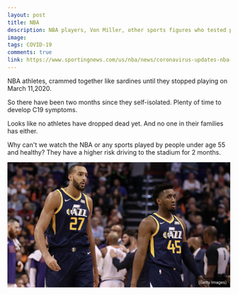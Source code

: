 ```yaml
---
layout: post
title: NBA 
description: NBA players, Von Miller, other sports figures who tested positive for COVID-19
image: 
tags: COVID-19
comments: true
link: https://www.sportingnews.com/us/nba/news/coronavirus-updates-nba-players-sean-payton-sports-test-positive-covid-19/sm1jjsmu150r1oppji3ae32vj
---
```

NBA athletes, crammed together like sardines until they stopped playing
on March 11,2020.

So there have been two months since they self-isolated. Plenty of time
to develop C19 symptoms.

Looks like no athletes have dropped dead yet. And no one in their
families has either.

Why can't we watch the NBA or any sports played by people under age 55
and healthy? They have a higher risk driving to the stadium for 2
months.

![](/../../assets/images/post-images/NBA/68ae1e98c125278a536e29c9bec73074.jpg)
